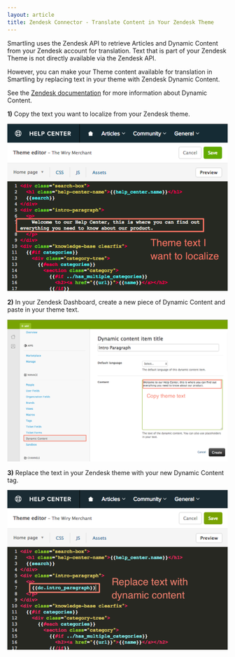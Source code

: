 ```yaml
---
layout: article
title: Zendesk Connector - Translate Content in Your Zendesk Theme
---
```



Smartling uses the Zendesk API to retrieve Articles and Dynamic Content from your Zendesk account for translation. Text that is part of your Zendesk Theme is not directly available via the Zendesk API.

However, you can make your Theme content available for translation in Smartling by replacing text in your theme with Zendesk Dynamic Content.

<div class="info">
See the <a href="https://support.zendesk.com/hc/en-us/articles/203661426-Change-your-Help-Center-design-using-Dynamic-Content">Zendesk documentation</a> for more information about Dynamic Content.
</div>

**1)** Copy the text you want to localize from your Zendesk theme.

![](/uploads/versions/download-16---x----548-415x---.png)

**2)** In your Zendesk Dashboard, create a new piece of Dynamic Content and paste in your theme text.

![](/uploads/versions/smartling-dev---agent---x----1037-666x---.png)

**3)** Replace the text in your Zendesk theme with your new Dynamic Content tag.

![](/uploads/versions/smartling-dev-1---x----547-396x---.png)